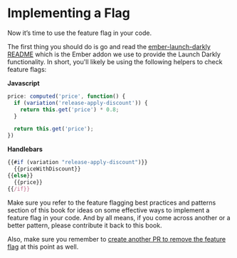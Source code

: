 # Implementing a Flag

Now it’s time to use the feature flag in your code.

The first thing you should do is go and  read the [ember-launch-darkly README](https://github.com/kayako/ember-launch-darkly/blob/master/README.md) which is the Ember addon we use to provide the Launch Darkly functionality. In short, you'll likely be using the following helpers to check feature flags:

**Javascript**

```js
price: computed('price', function() {
  if (variation('release-apply-discount')) {
    return this.get('price') * 0.8;
  }

  return this.get('price');
})
```

**Handlebars**

```js
{{#if (variation "release-apply-discount")}}
  {{priceWithDiscount}}
{{else}}
  {{price}}
{{/if}}
```

Make sure you refer to the feature flagging best practices and patterns section of this book for ideas on some effective ways to implement a feature flag in your code. And by all means, if you come across another or a better pattern, please contribute it back to this book.

Also, make sure you remember to [create another PR to remove the feature flag](/feature-flags/when-to-remove-feature-flags.md) at this point as well.

